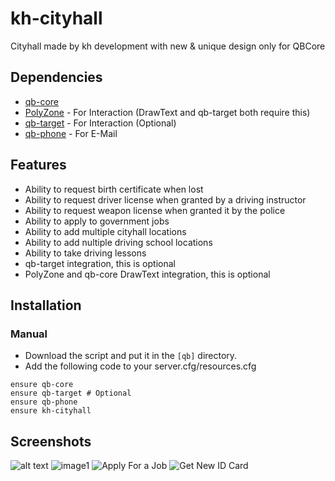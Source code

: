 # kh-cityhall

Cityhall made by kh development with new &amp; unique design only for QBCore

## Dependencies
- [qb-core](https://github.com/qbcore-framework/qb-core)
- [PolyZone](https://github.com/mkafrin/PolyZone) - For Interaction (DrawText and qb-target both require this)
- [qb-target](https://github.com/BerkieBb/qb-target) - For Interaction (Optional)
- [qb-phone](https://github.com/qbcore-framework/qb-phone) - For E-Mail

## Features
- Ability to request birth certificate when lost
- Ability to request driver license when granted by a driving instructor
- Ability to request weapon license when granted it by the police
- Ability to apply to government jobs
- Ability to add multiple cityhall locations
- Ability to add nultiple driving school locations
- Ability to take driving lessons
- qb-target integration, this is optional
- PolyZone and qb-core DrawText integration, this is optional

## Installation
### Manual
- Download the script and put it in the `[qb]` directory.
- Add the following code to your server.cfg/resources.cfg
```
ensure qb-core
ensure qb-target # Optional
ensure qb-phone
ensure kh-cityhall
```

## Screenshots
![alt text](https://github.com/[username]/[reponame]/blob/[branch]/image.jpg?raw=true)
![image1]((https://cdn.discordapp.com/attachments/1045818735484747826/1137012461204144170/mainpage.png))
![Apply For a Job]([https://cdn.discordapp.com/attachments/1045818735484747826/1137012462336610355/jobspage.png])
![Get New ID Card]([https://cdn.discordapp.com/attachments/1045818735484747826/1137012461611008141/servicespage.png])

